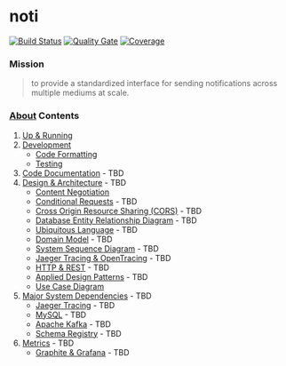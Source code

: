 # noti

[![Build Status](https://travis-ci.org/freerjm/noti.svg?branch=master)](https://travis-ci.org/freerjm/noti)
[![Quality Gate](https://sonarcloud.io/api/project_badges/measure?project=com.jonfreer%3Anoti&metric=alert_status)](https://sonarcloud.io/dashboard?id=com.jonfreer%3Anoti)
[![Coverage](https://sonarcloud.io/api/project_badges/measure?project=com.jonfreer%3Anoti&metric=coverage)](https://sonarcloud.io/component_measures?id=com.jonfreer%3Anoti&metric=Coverage)

### Mission

>to provide a standardized interface for sending notifications across multiple mediums at scale.

### [About](https://github.com/freerjm/noti/wiki) Contents

1. [Up & Running](https://github.com/freerjm/noti/wiki/Up-and-Running)
2. [Development](https://github.com/freerjm/noti/wiki/Development)
    - [Code Formatting](https://github.com/freerjm/noti/wiki/Code-Formatting)
    - [Testing](https://github.com/freerjm/noti/wiki/Testing)
3.  [Code Documentation]() - TBD
4. [Design & Architecture]() - TBD
    - [Content Negotiation](https://github.com/freerjm/noti/wiki/Content-Negotiation)
    - [Conditional Requests]() - TBD
    - [Cross Origin Resource Sharing (CORS)]() - TBD
    - [Database Entity Relationship Diagram]() - TBD
    - [Ubiquitous Language]() - TBD
    - [Domain Model]() - TBD
    - [System Sequence Diagram]() - TBD
    - [Jaeger Tracing & OpenTracing]() - TBD
    - [HTTP & REST]() - TBD
    - [Applied Design Patterns]() - TBD
    - [Use Case Diagram](https://github.com/freerjm/noti/wiki/Use-Cases)
5. [Major System Dependencies]() - TBD
    - [Jaeger Tracing]() - TBD
    - [MySQL]() - TBD
    - [Apache Kafka]() - TBD
    - [Schema Registry]() - TBD
6. [Metrics]() - TBD
    - [Graphite & Grafana]() - TBD
